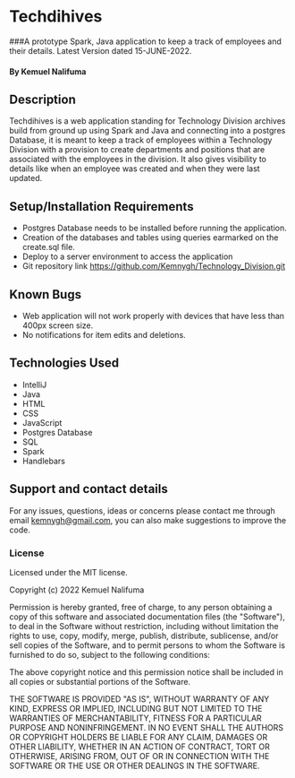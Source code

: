 # Techdihives
###A prototype Spark, Java application to keep a track of employees and their details. Latest Version dated 15-JUNE-2022.


#### By Kemuel Nalifuma

## Description
Techdihives is a web application standing for Technology Division archives build from ground up using Spark and Java and connecting into a postgres Database,
it is meant to keep a track of employees within a Technology Division with a provision to create departments and positions
that are associated with the employees in the division. It also gives visibility to details like when an employee was created
and when they were last updated.

## Setup/Installation Requirements
* Postgres Database needs to be installed before running the application.
* Creation of the databases and tables using queries earmarked on the create.sql file.
* Deploy to a server environment to access the application
* Git repository link  https://github.com/Kemnygh/Technology_Division.git


## Known Bugs
* Web application will not work properly with devices that have less than 400px screen size.
* No notifications for item edits and deletions.

## Technologies Used
* IntelliJ
* Java
* HTML
* CSS
* JavaScript
* Postgres Database
* SQL
* Spark
* Handlebars

## Support and contact details
For any issues, questions, ideas or concerns please contact me through email kemnygh@gmail.com, you can also make suggestions to improve the code.

### License
Licensed under the MIT license.

Copyright (c) 2022 Kemuel Nalifuma

Permission is hereby granted, free of charge, to any person obtaining a copy
of this software and associated documentation files (the "Software"), to deal
in the Software without restriction, including without limitation the rights
to use, copy, modify, merge, publish, distribute, sublicense, and/or sell
copies of the Software, and to permit persons to whom the Software is
furnished to do so, subject to the following conditions:

The above copyright notice and this permission notice shall be included in all
copies or substantial portions of the Software.

THE SOFTWARE IS PROVIDED "AS IS", WITHOUT WARRANTY OF ANY KIND, EXPRESS OR
IMPLIED, INCLUDING BUT NOT LIMITED TO THE WARRANTIES OF MERCHANTABILITY,
FITNESS FOR A PARTICULAR PURPOSE AND NONINFRINGEMENT. IN NO EVENT SHALL THE
AUTHORS OR COPYRIGHT HOLDERS BE LIABLE FOR ANY CLAIM, DAMAGES OR OTHER
LIABILITY, WHETHER IN AN ACTION OF CONTRACT, TORT OR OTHERWISE, ARISING FROM,
OUT OF OR IN CONNECTION WITH THE SOFTWARE OR THE USE OR OTHER DEALINGS IN THE
SOFTWARE.
